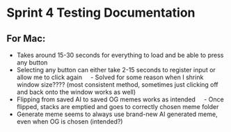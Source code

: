# Sprint 4 Testing Documentation
## For Mac:
- Takes around 15-30 seconds for everything to load and be able to press any button
- Selecting any button can either take 2-15 seconds to register input or allow me to click again
&nbsp; &nbsp; - Solved for some reason when I shrink window size???? (most consistent method, sometimes just clicking off and back onto the window works as well)
- Flipping from saved AI to saved OG memes works as intended
&nbsp; &nbsp; - Once flipped, stacks are emptied and goes to correctly chosen meme folder
- Generate meme seems to always use brand-new AI generated meme, even when OG is chosen (intended?)
